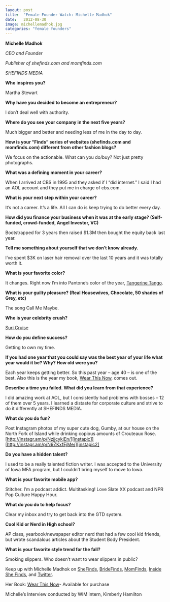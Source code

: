 ```yaml
---
layout: post
title:  "Female Founder Watch: Michelle Madhok"
date:   2012-08-30
image: michellemadhok.jpg
categories: "female founders"
---
```


__Michelle Madhok__

_CEO and Founder_

_Publisher of shefinds.com and momfinds.com_

_SHEFINDS MEDIA_
 
__Who inspires you?__

Martha Stewart

__Why have you decided to become an entrepreneur?__

I don’t deal well with authority.
 
__Where do you see your company in the next five years?__

Much bigger and better and needing less of me in the day to day.
 
__How is your “Finds” series of websites (shefinds.com and momfinds.com) different from other fashion blogs?__

We focus on the actionable. What can you do/buy? Not just pretty photographs.
 
__What was a defining moment in your career?__

When I arrived at CBS in 1995 and they asked if I “did internet.” I said I had an AOL account and they put me in charge of cbs.com.
 
__What is your next step within your career?__

It’s not a career. It’s a life. All I can do is keep trying to do better every day.
 
__How did you finance your business when it was at the early stage? (Self-funded, crowd-funded, Angel Investor, VC)__

Bootstrapped for 3 years then raised $1.3M then bought the equity back last year.

__Tell me something about yourself that we don’t know already.__

I’ve spent $3K on laser hair removal over the last 10 years and it was totally worth it.
 
__What is your favorite color?__

It changes. Right now I’m into Pantone’s color of the year, [Tangerine Tango][tangerine].
 
__What is your guilty pleasure? (Real Housewives, Chocolate, 50 shades of Grey, etc)__

The song Call Me Maybe.
 
__Who is your celebrity crush?__

[Suri Cruise][suri]
 
__How do you define success?__

Getting to own my time.
 
__If you had one year that you could say was the best year of your life what year would it be? Why? How old were you?__

Each year keeps getting better. So this past year – age 40 – is one of the best. Also this is the year my book, [Wear This Now][wear], comes out.
 
__Describe a time you failed. What did you learn from that experience?__

I did amazing work at AOL, but I consistently had problems with bosses – 12 of them over 5 years.  I learned a distaste for corporate culture and strive to do it differently at SHEFINDS MEDIA.
 
__What do you do fun?__

Post Instagram photos of my super cute dog, Gumby, at our house on the North Fork of Island while drinking copious amounts of Crouteaux Rose.
[http://instagr.am/p/NzjjcykjEn/][instapic1]
[http://instagr.am/p/N9ZKxfEjMe/][instapic2]
 
__Do you have a hidden talent?__

I used to be a really talented fiction writer. I was accepted to the University of Iowa MFA program, but I couldn’t bring myself to move to Iowa.
 
__What is your favorite mobile app?__

Stitcher. I’m a podcast addict. Multitasking! Love Slate XX podcast and NPR Pop Culture Happy Hour.
 
__What do you do to help focus?__

Clear my inbox and try to get back into the GTD system.
 
__Cool Kid or Nerd in High school?__

AP class, yearbook/newspaper editor nerd that had a few cool kid friends, but wrote scandalous articles about the Student Body President.
 
__What is your favorite style trend for the fall?__

Smoking slippers. Who doesn’t want to wear slippers in public?
 
Keep up with Michelle Madhok on [SheFinds][she], [BrideFinds][bride], [MomFinds][mom], [Inside She Finds][inside], and [Twitter][twitter].
 
Her Book: [Wear This Now][wear2]- Available for purchase
 
Michelle’s Interview conducted by WIM intern, Kimberly Hamilton


[tangerine]: http://www.shefinds.com/tag/pantone/
[suri]: http://surisburnbook.tumblr.com/
[wear]: http://www.shefinds.com/wearthisnow/
[instapic1]: http://instagram.com/p/NzjjcykjEn/
[instapic2]: http://instagram.com/p/N9ZKxfEjMe/
[she]: http://www.shefinds.com/
[bride]: http://www.bridefinds.com/
[mom]: http://www.momfinds.com/
[inside]: http://insideshefinds.tumblr.com/
[twitter]: https://twitter.com/@shefinds
[wear2]: http://www.amazon.com/Wear-This-Now-ebook/dp/B0088NH03G
[kimberly]: http://twitter.com/KimpletelyMe






